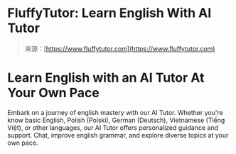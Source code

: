 <!--yml
category: 未分类
date: 2024-05-29 12:41:53
-->

# FluffyTutor: Learn English With AI Tutor

> 来源：[https://www.fluffytutor.com](https://www.fluffytutor.com)

# Learn English with an AI Tutor At Your Own Pace

Embark on a journey of english mastery with our AI Tutor. Whether you're know basic English, Polish (Polski), German (Deutsch), Vietnamese (Tiếng Việt), or other languages, our AI Tutor offers personalized guidance and support. Chat, improve english grammar, and explore diverse topics at your own pace.